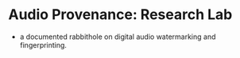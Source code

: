 # Audio Provenance: Research Lab

- a documented rabbithole on digital audio watermarking and fingerprinting.